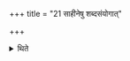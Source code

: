 +++
title = "21 साहीनेषु शब्दसंयोगात्"

+++

<details><summary>थिते</summary>

साहीनेषु शब्दसंयोगात् २१
</details>
